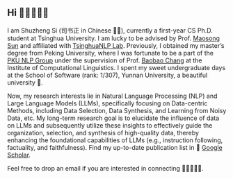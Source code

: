 ## Hi  🧑🏻‍💻👋🏻

I am Shuzheng Si (司书正 in Chinese ✍🏻), currently a first-year CS Ph.D. student at Tsinghua University. I am lucky to be advised by Prof. [Maosong Sun](https://scholar.google.com/citations?hl=en&user=zIgT0HMAAAAJ&view_op=list_works) and affiliated with [TsinghuaNLP Lab](https://nlp.csai.tsinghua.edu.cn/). Previously, I obtained my master’s degree from Peking University, where I was fortunate to be a part of the [PKU NLP Group](https://pkunlp-icler.github.io/) under the supervision of Prof. [Baobao Chang](https://scholar.google.com.au/citations?user=LaKNyhQAAAAJ&hl=en) at the Institute of Computational Linguistics. I spent my sweet undergraduate days at the School of Software (rank: 1/307), Yunnan University, a beautiful university 🍂.


Now, my research interests lie in Natural Language Processing (NLP) and Large Language Models (LLMs), specifically focusing on Data-centric Methods, including Data Selection, Data Synthesis, and Learning from Noisy Data, etc. My long-term research goal is to elucidate the influence of data on LLMs and subsequently utilize these insights to effectively guide the organization, selection, and synthesis of high-quality data, thereby enhancing the foundational capabilities of LLMs (e.g., instruction following, factuality, and faithfulness). Find my up-to-date publication list in 🔗 [Google Scholar](https://scholar.google.com.hk/citations?user=zO2XyZUAAAAJ). 

Feel free to drop an email if you are interested in connecting 🧑🏻‍🤝‍🧑🏻. 
